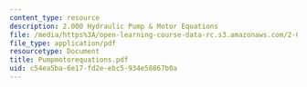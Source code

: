 ```yaml
---
content_type: resource
description: 2.000 Hydraulic Pump & Motor Equations
file: /media/https%3A/open-learning-course-data-rc.s3.amazonaws.com/2-000-how-and-why-machines-work-spring-2002/c54ea5ba6e17fd2eebc5934e58867b0a_Pumpmotorequations.pdf
file_type: application/pdf
resourcetype: Document
title: Pumpmotorequations.pdf
uid: c54ea5ba-6e17-fd2e-ebc5-934e58867b0a
---
```

